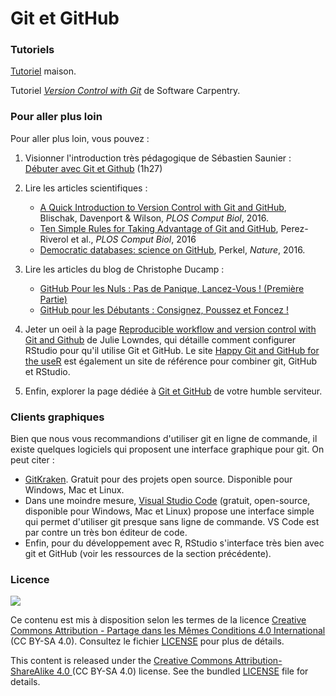 # Git et GitHub
### Tutoriels

[Tutoriel](tutoriel.md) maison.


Tutoriel [*Version Control with Git*](https://swcarpentry.github.io/git-novice/) de Software Carpentry.

### Pour aller plus loin

Pour aller plus loin, vous pouvez :

1. Visionner l'introduction très pédagogique de Sébastien Saunier : [Débuter avec Git et Github](https://www.youtube.com/watch?v=V6Zo68uQPqE) (1h27)

2. Lire les articles scientifiques :

   - [A Quick Introduction to Version Control with Git and GitHub](https://journals.plos.org/ploscompbiol/article?id=10.1371/journal.pcbi.1004668), Blischak, Davenport & Wilson, *PLOS Comput Biol*, 2016.
   - [Ten Simple Rules for Taking Advantage of Git and GitHub](https://journals.plos.org/ploscompbiol/article?id=10.1371/journal.pcbi.1004947), Perez-Riverol et al., *PLOS Comput Biol*, 2016
   - [Democratic databases: science on GitHub](https://www.nature.com/news/democratic-databases-science-on-github-1.20719), Perkel, *Nature*, 2016.


3. Lire les articles du blog de Christophe Ducamp :

    - [GitHub Pour les Nuls : Pas de Panique, Lancez-Vous ! (Première Partie)](https://www.christopheducamp.com/2013/12/15/github-pour-nuls-partie-1/)
    - [GitHub pour les Débutants : Consignez, Poussez et Foncez !](https://www.christopheducamp.com/2013/12/16/github-pour-nuls-partie-2/)

4. Jeter un oeil à la page [Reproducible workflow and version control with Git and Github](https://jules32.github.io/2016-07-12-Oxford/git/) de Julie Lowndes, qui détaille comment configurer RStudio pour qu'il utilise Git et GitHub. Le site [Happy Git and GitHub for the useR](https://happygitwithr.com/index.html) est également un site de référence pour combiner git, GitHub et RStudio.

5. Enfin, explorer la page dédiée à [Git et GitHub](http://cupnet.net/git-github/) de votre humble serviteur.


### Clients graphiques

Bien que nous vous recommandions d'utiliser git en ligne de commande, il existe quelques logiciels qui proposent une interface graphique pour git. On peut citer :

- [GitKraken](https://www.gitkraken.com/git-client). Gratuit pour des projets open source. Disponible pour Windows, Mac et Linux.
- Dans une moindre mesure, [Visual Studio Code](https://code.visualstudio.com/) (gratuit, open-source, disponible pour Windows, Mac et Linux) propose une interface simple qui permet d'utiliser git presque sans ligne de commande. VS Code est par contre un très bon éditeur de code.
- Enfin, pour du développement avec R, RStudio s'interface très bien avec git et GitHub (voir les ressources de la section précédente).


### Licence

![](img/CC-BY-SA.png)

Ce contenu est mis à disposition selon les termes de la licence [Creative Commons Attribution - Partage dans les Mêmes Conditions 4.0 International](https://creativecommons.org/licenses/by-sa/4.0/deed.fr) (CC BY-SA 4.0). Consultez le fichier [LICENSE](LICENSE) pour plus de détails.

This content is released under the [Creative Commons Attribution-ShareAlike 4.0 ](https://creativecommons.org/licenses/by-sa/4.0/deed.en) (CC BY-SA 4.0) license. See the bundled [LICENSE](LICENSE) file for details.

